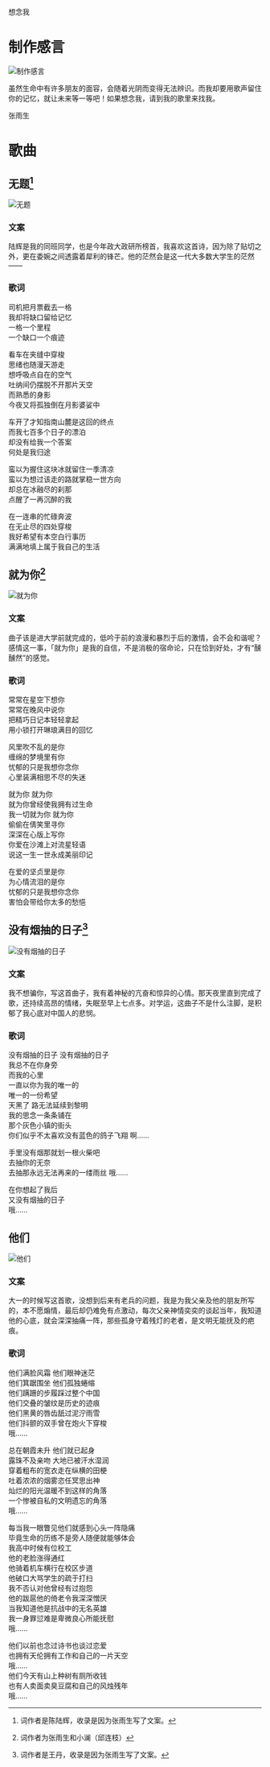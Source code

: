 想念我

# 制作感言

![制作感言](../../image/%E4%B8%93%E8%BE%91/1989-07-17_%E6%83%B3%E5%BF%B5%E6%88%91/%E5%88%B6%E4%BD%9C%E6%84%9F%E8%A8%80.jpg)

虽然生命中有许多朋友的面容，会随着光阴而变得无法辨识。而我却要用歌声留住你的记忆，就让未来等一等吧！如果想念我，请到我的歌里来找我。

张雨生

# 歌曲

## 无题[^1]

![无题](../../image/%E4%B8%93%E8%BE%91/1989-07-17_%E6%83%B3%E5%BF%B5%E6%88%91/%E6%97%A0%E9%A2%98.jpg)

### 文案

陆辉是我的同班同学，也是今年政大政研所榜首，我喜欢这首诗，因为除了贴切之外，更在委婉之间透露着犀利的锋芒。他的茫然会是这一代大多数大学生的茫然——

### 歌词

司机把月票截去一格<br>
我却将缺口留给记忆<br>
一格一个里程<br>
一个缺口一个痕迹

看车在夹缝中穿梭<br>
思绪也随漫天游走<br>
想呼吸点自在的空气<br>
吐纳间仍摆脱不开那片天空<br>
而熟悉的身影<br>
今夜又将孤独倒在月影婆娑中

车开了才知指南山麓是这回的终点<br>
而我七百多个日子的漂泊<br>
却没有给我一个答案<br>
何处是我归途

蛮以为握住这块冰就留住一季清凉<br>
蛮以为想过该走的路就掌稳一世方向<br>
却总在冰融尽的刹那<br>
点醒了一再沉醉的我

在一连串的忙碌奔波<br>
在无止尽的四处穿梭<br>
我好希望有本空白行事历<br>
满满地填上属于我自己的生活

## 就为你[^2]

![就为你](../../image/%E4%B8%93%E8%BE%91/1989-07-17_%E6%83%B3%E5%BF%B5%E6%88%91/%E5%B0%B1%E4%B8%BA%E4%BD%A0.jpg)

### 文案

曲子该是进大学前就完成的，低吟于前的浪漫和暴烈于后的激情，会不会和谐呢？感情这一事，「就为你」是我的自信，不是消极的宿命论，只在恰到好处，才有“醺醺然”的感觉。

### 歌词

常常在星空下想你<br>
常常在晚风中说你<br>
把精巧日记本轻轻拿起<br>
用小锁打开琳琅满目的回忆

风里吹不乱的是你<br>
缠绵的梦境里有你<br>
忧郁的只是我想你念你<br>
心里装满相思不尽的失迷

就为你 就为你<br>
就为你曾经使我拥有过生命<br>
我一切就为你 就为你<br>
偷偷在倩笑里寻你<br>
深深在心版上写你<br>
你爱在沙滩上对流星轻语<br>
说这一生一世永成美丽印记

在爱的坚贞里是你<br>
为心情流泪的是你<br>
忧郁的只是我想你念你<br>
害怕会带给你太多的愁悒

## 没有烟抽的日子[^3]

![没有烟抽的日子](../../image/%E4%B8%93%E8%BE%91/1989-07-17_%E6%83%B3%E5%BF%B5%E6%88%91/%E6%B2%A1%E6%9C%89%E7%83%9F%E6%8A%BD%E7%9A%84%E6%97%A5%E5%AD%90.jpg)

### 文案

我不想骗你，写这首曲子，我有着神秘的亢奋和惊异的心情。那天夜里直到完成了歌，还持续高昂的情绪，失眠至早上七点多。对学运，这曲子不是什么注脚，是积郁了我心底对中国人的悲悯。

### 歌词

没有烟抽的日子 没有烟抽的日子<br>
我总不在你身旁<br>
而我的心里<br>
一直以你为我的唯一的<br>
唯一的一份希望<br>
天黑了 路无法延续到黎明<br>
我的思念一条条铺在<br>
那个灰色小镇的街头<br>
你们似乎不太喜欢没有蓝色的鸽子飞翔 啊……

手里没有烟那就划一根火柴吧<br>
去抽你的无奈<br>
去抽那永远无法再来的一缕雨丝 哦……

在你想起了我后<br>
又没有烟抽的日子<br>
哦……

## 他们

![他们](../../image/%E4%B8%93%E8%BE%91/1989-07-17_%E6%83%B3%E5%BF%B5%E6%88%91/%E4%BB%96%E4%BB%AC.jpg)

### 文案

大一的时候写这首歌，没想到后来有老兵的问题，我是为我父亲及他的朋友所写的，本不愿煽情，最后却仍难免有点激动，每次父亲神情奕奕的谈起当年，我知道他的心底，就会深深抽痛一阵，那些孤身守着残灯的老者，是文明无能抚及的疤痕。

### 歌词

他们满脸风霜 他们眼神迷茫<br>
他们箕踞围坐 他们孤独蜷缩<br>
他们蹒跚的步履踩过整个中国<br>
他们交叠的皱纹是历史的迹痕<br>
他们黑黄的唇齿舐过泥泞雨雪<br>
他们抖颤的双手曾在炮火下穿梭<br>
哦……

总在朝霞未升 他们就已起身<br>
露珠不及亲吻 大地已被汗水湿润<br>
穿着粗布的宽衣走在纵横的田梗<br>
吐着浓浓的烟雾恣任冥思出神<br>
灿烂的阳光温暖不到这样的角落<br>
一个惨被自私的文明遗忘的角落<br>
哦……

每当我一眼瞥见他们就感到心头一阵隐痛<br>
毕竟生命的历练不是旁人随便就能够体会<br>
我高中时候有位校工<br>
他的老脸涨得通红<br>
他骑着机车横行在校区步道<br>
他破口大骂学生的疏于打扫<br>
我不否认对他曾经有过抱怨<br>
他的跋扈他的倚老令我深深憎厌<br>
当我知道他是抗战中的无名英雄<br>
我一身罪愆难是卑微良心所能抚慰<br>
哦……

他们以前也念过诗书也谈过恋爱<br>
也拥有天伦拥有工作和自己的一片天空<br>
哦……<br>
他们今天有山上种树有厕所收钱<br>
也有人卖面卖臭豆腐和自己的风烛残年<br>
哦……

[^1]: 词作者是陈陆辉，收录是因为张雨生写了文案。
[^2]: 词作者为张雨生和小澜（邱连枝）
[^3]: 词作者是王丹，收录是因为张雨生写了文案。
